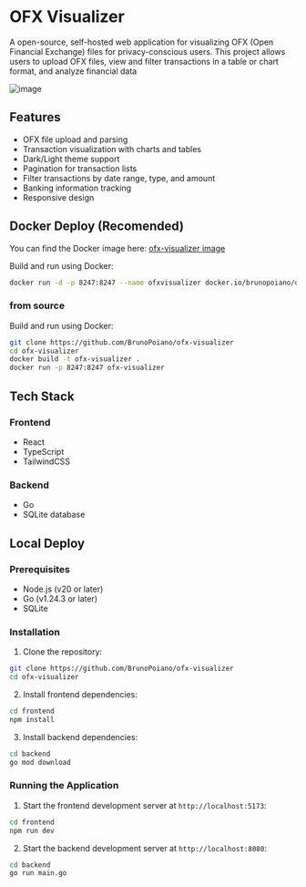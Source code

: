# OFX Visualizer
A open-source, self-hosted web application for visualizing OFX (Open Financial Exchange) files for privacy-conscious users. This project allows users to upload OFX files, view and filter transactions in a table or chart format, and analyze financial data

![image](https://github.com/user-attachments/assets/9d8938bf-0225-42c7-9601-18d84ad562d0)


## Features

- OFX file upload and parsing
- Transaction visualization with charts and tables
- Dark/Light theme support
- Pagination for transaction lists
- Filter transactions by date range, type, and amount
- Banking information tracking
- Responsive design

## Docker Deploy (Recomended)
You can find the Docker image here: [ofx-visualizer image](https://hub.docker.com/r/brunopoiano/ofx-visualizer)

Build and run using Docker:

```sh
docker run -d -p 8247:8247 --name ofxvisualizer docker.io/brunopoiano/ofx-visualizer:latest
```

### from source

Build and run using Docker:

```sh
git clone https://github.com/BrunoPoiano/ofx-visualizer
cd ofx-visualizer
docker build -t ofx-visualizer .
docker run -p 8247:8247 ofx-visualizer
```

## Tech Stack

### Frontend
- React
- TypeScript
- TailwindCSS

### Backend
- Go
- SQLite database

## Local Deploy

### Prerequisites
- Node.js (v20 or later)
- Go (v1.24.3 or later)
- SQLite

### Installation

1. Clone the repository:
```sh
git clone https://github.com/BrunoPoiano/ofx-visualizer
cd ofx-visualizer
```

2. Install frontend dependencies:
```sh
cd frontend
npm install
```

3. Install backend dependencies:
```sh
cd backend
go mod download
```

### Running the Application

1. Start the frontend development server at `http://localhost:5173`:
```sh
cd frontend
npm run dev
```

2. Start the backend development server at `http://localhost:8080`:
```sh
cd backend
go run main.go
```
